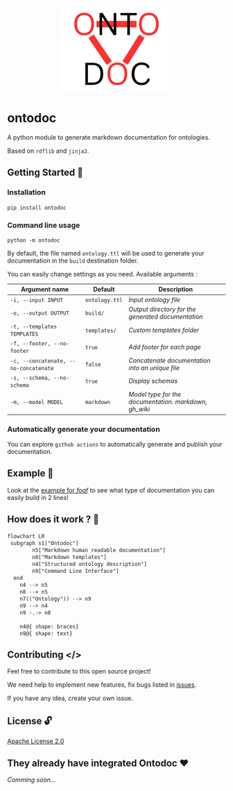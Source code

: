 <p align="center">
<img src='https://github.com/StephaneBranly/ontodoc/blob/main/src/logo.png' height='200' alt='ontodoc logo' />
</p>

# ontodoc

A python module to generate markdown documentation for ontologies.

Based on `rdflib` and `jinja2`.

## Getting Started 🚀

### Installation

```shell
pip install ontodoc
```

### Command line usage

```shell
python -m ontodoc
```

By default, the file named `ontology.ttl` will be used to generate your documentation in the `build` destination folder.

You can easily change settings as you need.
Available arguments :

| Argument name                         | Default        | Description                                           |
| ------------------------------------- | -------------- | ----------------------------------------------------- |
| `-i, --input INPUT`                   | `ontology.ttl` | _Input ontology file_                                 |
| `-o, --output OUTPUT`                 | `build/`       | _Output directory for the generated documentation_    |
| `-t, --templates TEMPLATES`           | `templates/`   | _Custom templates folder_                             |
| `-f, --footer, --no-footer`           | `true`         | _Add footer for each page_                            |
| `-c, --concatenate, --no-concatenate` | `false`        | _Concatenate documentation into an unique file_       |
| `-s, --schema, --no-schema`           | `true`         | _Display schemas_                                     |
| `-m, --model MODEL`                   | `markdown`     | _Model type for the documentation. markdown, gh_wiki_ |

### Automatically generate your documentation

You can explore `github actions` to automatically generate and publish your documentation.

## Example 👀

Look at the [example for _foaf_](https://github.com/StephaneBranly/ontodoc/blob/main/example/build/homepage.md) to see what type of documentation you can easily build in 2 lines!

## How does it work ? 🔧

```mermaid
flowchart LR
 subgraph s1["Ontodoc"]
        n5["Markdown human readable documentation"]
        n8["Markdown templates"]
        n4["Structured ontology description"]
        n9["Command Line Interface"]
  end
    n4 --> n5
    n8 --> n5
    n7(("Ontology")) --> n9
    n9 --> n4
    n9 -.-> n8

    n4@{ shape: braces}
    n9@{ shape: text}
```

## Contributing </>

Feel free to contribute to this open source project!

We need help to implement new features, fix bugs listed in [issues](https://github.com/StephaneBranly/ontodoc/issues).

If you have any idea, create your own issue.

## License 🔓

[Apache License 2.0](https://github.com/StephaneBranly/ontodoc/blob/main/LICENCE.txt)

## They already have integrated Ontodoc ♥️

_Comming soon..._
